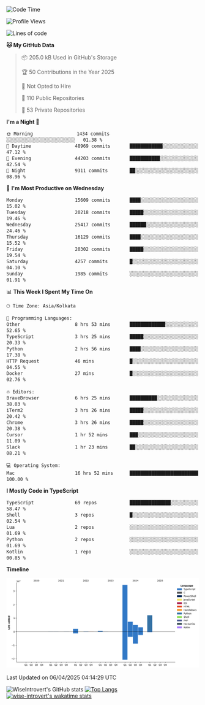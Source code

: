 <!--START_SECTION:waka-->
![Code Time](http://img.shields.io/badge/Code%20Time-2%2C324%20hrs-blue)

![Profile Views](http://img.shields.io/badge/Profile%20Views-1-blue)

![Lines of code](https://img.shields.io/badge/From%20Hello%20World%20I%27ve%20Written-65.1%20million%20lines%20of%20code-blue)

**🐱 My GitHub Data** 

> 📦 205.0 kB Used in GitHub's Storage 
 > 
> 🏆 50 Contributions in the Year 2025
 > 
> 🚫 Not Opted to Hire
 > 
> 📜 110 Public Repositories 
 > 
> 🔑 53 Private Repositories 
 > 
**I'm a Night 🦉** 

```text
🌞 Morning                1434 commits        ░░░░░░░░░░░░░░░░░░░░░░░░░   01.38 % 
🌆 Daytime                48969 commits       ████████████░░░░░░░░░░░░░   47.12 % 
🌃 Evening                44203 commits       ███████████░░░░░░░░░░░░░░   42.54 % 
🌙 Night                  9311 commits        ██░░░░░░░░░░░░░░░░░░░░░░░   08.96 % 
```
📅 **I'm Most Productive on Wednesday** 

```text
Monday                   15609 commits       ████░░░░░░░░░░░░░░░░░░░░░   15.02 % 
Tuesday                  20218 commits       █████░░░░░░░░░░░░░░░░░░░░   19.46 % 
Wednesday                25417 commits       ██████░░░░░░░░░░░░░░░░░░░   24.46 % 
Thursday                 16129 commits       ████░░░░░░░░░░░░░░░░░░░░░   15.52 % 
Friday                   20302 commits       █████░░░░░░░░░░░░░░░░░░░░   19.54 % 
Saturday                 4257 commits        █░░░░░░░░░░░░░░░░░░░░░░░░   04.10 % 
Sunday                   1985 commits        ░░░░░░░░░░░░░░░░░░░░░░░░░   01.91 % 
```


📊 **This Week I Spent My Time On** 

```text
🕑︎ Time Zone: Asia/Kolkata

💬 Programming Languages: 
Other                    8 hrs 53 mins       █████████████░░░░░░░░░░░░   52.65 % 
TypeScript               3 hrs 25 mins       █████░░░░░░░░░░░░░░░░░░░░   20.33 % 
Python                   2 hrs 56 mins       ████░░░░░░░░░░░░░░░░░░░░░   17.38 % 
HTTP Request             46 mins             █░░░░░░░░░░░░░░░░░░░░░░░░   04.55 % 
Docker                   27 mins             █░░░░░░░░░░░░░░░░░░░░░░░░   02.76 % 

🔥 Editors: 
BraveBrowser             6 hrs 25 mins       ██████████░░░░░░░░░░░░░░░   38.03 % 
iTerm2                   3 hrs 26 mins       █████░░░░░░░░░░░░░░░░░░░░   20.42 % 
Chrome                   3 hrs 26 mins       █████░░░░░░░░░░░░░░░░░░░░   20.38 % 
Cursor                   1 hr 52 mins        ███░░░░░░░░░░░░░░░░░░░░░░   11.09 % 
Slack                    1 hr 23 mins        ██░░░░░░░░░░░░░░░░░░░░░░░   08.21 % 

💻 Operating System: 
Mac                      16 hrs 52 mins      █████████████████████████   100.00 % 
```

**I Mostly Code in TypeScript** 

```text
TypeScript               69 repos            ███████████████░░░░░░░░░░   58.47 % 
Shell                    3 repos             █░░░░░░░░░░░░░░░░░░░░░░░░   02.54 % 
Lua                      2 repos             ░░░░░░░░░░░░░░░░░░░░░░░░░   01.69 % 
Python                   2 repos             ░░░░░░░░░░░░░░░░░░░░░░░░░   01.69 % 
Kotlin                   1 repo              ░░░░░░░░░░░░░░░░░░░░░░░░░   00.85 % 
```



**Timeline**

![Lines of Code chart](https://raw.githubusercontent.com/wise-introvert/wise-introvert/master/assets/bar_graph.png)


 Last Updated on 06/04/2025 04:14:29 UTC
<!--END_SECTION:waka-->

![WiseIntrovert's GitHub stats](https://github-readme-stats.vercel.app/api?username=wise-introvert&count_private=true&show_icons=true)
[![Top Langs](https://github-readme-stats.vercel.app/api/top-langs/?username=wise-introvert&langs_count=10)](https://github.com/anuraghazra/github-readme-stats)
[![wise-introvert's wakatime stats](https://github-readme-stats.vercel.app/api/wakatime?username=wiseintrovert)](https://github.com/anuraghazra/github-readme-stats)
